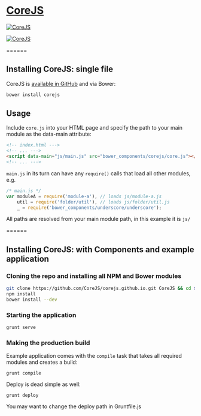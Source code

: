 [CoreJS](http://corejs.github.io)
======

[![CoreJS](http://corejs.github.io/app/i/logo.png "CoreJS")](http://corejs.github.io)

[![CoreJS](http://corejs.github.io/app/i/core.png "CoreJS")](http://corejs.github.io)

======

## Installing CoreJS: single file
CoreJS is [available in GitHub](https://raw.githubusercontent.com/CoreJS/CoreJS/master/core.js) and via Bower:
```bash
bower install corejs
```

## Usage
Include ```core.js``` into your HTML page and specify the path to your main module as the data-main attribute:
```html
<!-- index.html --->
<!-- ... --->
<script data-main="js/main.js" src="bower_components/corejs/core.js"></script>
<!-- ... --->
```
```main.js``` in its turn can have any ```require()``` calls that load all other modules, e.g.

```javascript
/* main.js */
var moduleA = require('module-a'), // loads js/module-a.js
    util = require('folder/util'), // loads js/folder/util.js
    _ = require('bower_components/underscore/underscore');
```
All paths are resolved from your main module path, in this example it is ```js/```

======

## Installing CoreJS: with Components and example application

### Cloning the repo and installing all NPM and Bower modules
```bash
git clone https://github.com/CoreJS/corejs.github.io.git CoreJS && cd $_
npm install
bower install --dev
```

### Starting the application
```bash
grunt serve
```

### Making the production build

Example application comes with the ```compile``` task that takes all required modules and creates a build:
```
grunt compile
```

Deploy is dead simple as well:
```
grunt deploy
```
You may want to change the deploy path in Gruntfile.js
